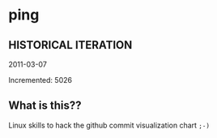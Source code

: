 # ping

## HISTORICAL ITERATION
2011-03-07

Incremented: 5026

## What is this?? 
Linux skills to hack the github commit visualization chart `;-)`
